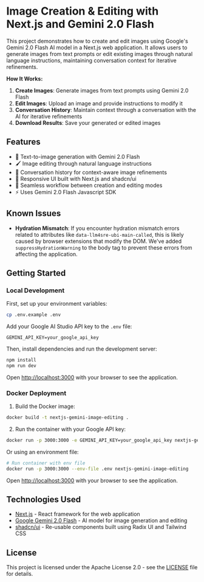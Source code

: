 # Image Creation & Editing with Next.js and Gemini 2.0 Flash

This project demonstrates how to create and edit images using Google's Gemini 2.0 Flash AI model in a Next.js web application. It allows users to generate images from text prompts or edit existing images through natural language instructions, maintaining conversation context for iterative refinements.

**How It Works:**

1. **Create Images**: Generate images from text prompts using Gemini 2.0 Flash
2. **Edit Images**: Upload an image and provide instructions to modify it
3. **Conversation History**: Maintain context through a conversation with the AI for iterative refinements
4. **Download Results**: Save your generated or edited images

## Features

- 🎨 Text-to-image generation with Gemini 2.0 Flash
- 🖌️ Image editing through natural language instructions
- 💬 Conversation history for context-aware image refinements
- 📱 Responsive UI built with Next.js and shadcn/ui
- 🔄 Seamless workflow between creation and editing modes
- ⚡ Uses Gemini 2.0 Flash Javascript SDK

## Known Issues

- **Hydration Mismatch**: If you encounter hydration mismatch errors related to attributes like `data-llm4sre-ubi-main-called`, this is likely caused by browser extensions that modify the DOM. We've added `suppressHydrationWarning` to the body tag to prevent these errors from affecting the application.

## Getting Started

### Local Development

First, set up your environment variables:

```bash
cp .env.example .env
```

Add your Google AI Studio API key to the `.env` file:

```
GEMINI_API_KEY=your_google_api_key
```

Then, install dependencies and run the development server:

```bash
npm install
npm run dev
```

Open [http://localhost:3000](http://localhost:3000) with your browser to see the application.

### Docker Deployment

1. Build the Docker image:

```bash
docker build -t nextjs-gemini-image-editing .
```

2. Run the container with your Google API key:

```bash
docker run -p 3000:3000 -e GEMINI_API_KEY=your_google_api_key nextjs-gemini-image-editing
```

Or using an environment file:

```bash
# Run container with env file
docker run -p 3000:3000 --env-file .env nextjs-gemini-image-editing
```

Open [http://localhost:3000](http://localhost:3000) with your browser to see the application.

## Technologies Used

- [Next.js](https://nextjs.org/) - React framework for the web application
- [Google Gemini 2.0 Flash](https://deepmind.google/technologies/gemini/) - AI model for image generation and editing
- [shadcn/ui](https://ui.shadcn.com/) - Re-usable components built using Radix UI and Tailwind CSS 

## License

This project is licensed under the Apache License 2.0 - see the [LICENSE](./LICENSE) file for details.
